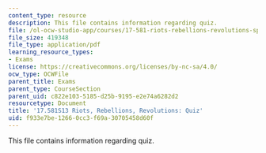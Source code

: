 ```yaml
---
content_type: resource
description: This file contains information regarding quiz.
file: /ol-ocw-studio-app/courses/17-581-riots-rebellions-revolutions-spring-2013/f933e7be12660cc3f69a30705458d60f_MIT17_581S13_Quiz.pdf
file_size: 419348
file_type: application/pdf
learning_resource_types:
- Exams
license: https://creativecommons.org/licenses/by-nc-sa/4.0/
ocw_type: OCWFile
parent_title: Exams
parent_type: CourseSection
parent_uid: c822e103-5185-d25b-9195-e2e74a6282d2
resourcetype: Document
title: '17.581S13 Riots, Rebellions, Revolutions: Quiz'
uid: f933e7be-1266-0cc3-f69a-30705458d60f
---
```

This file contains information regarding quiz.